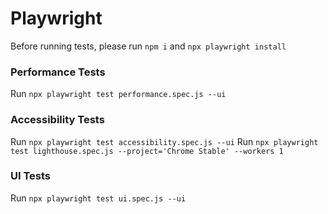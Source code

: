 # Playwright

Before running tests, please run `npm i` and `npx playwright install`

### Performance Tests

Run `npx playwright test performance.spec.js --ui`

### Accessibility Tests

Run `npx playwright test accessibility.spec.js --ui`
Run `npx playwright test lighthouse.spec.js --project='Chrome Stable' --workers 1`

### UI Tests

Run `npx playwright test ui.spec.js --ui`
